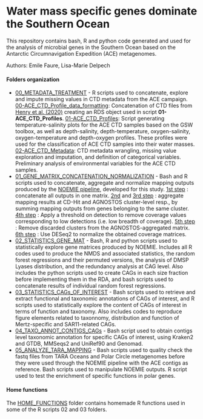 # Water mass specific genes dominate the Southern Ocean

This repository contains bash, R and python code generated and used for the analysis of microbial genes in the Southern Ocean based on the Antarctic Circumnavigation Expedition (ACE) metagenomes.

Authors: Emile Faure, Lisa-Marie Delpech

#### Folders organization

* [00_METADATA_TREATMENT](https://github.com/EmileFaure/ACE_gene_centric_scripts/tree/main/00_METADATA_TREATMENT) - R scripts used to concatenate, explore and impute missing values in CTD metadata from the ACE campaign. [00-ACE_CTD_Profile_data_formatting](https://github.com/EmileFaure/ACE_gene_centric_scripts/tree/main/00_METADATA_TREATMENT/00-ACE_CTD_Profile_data_formatting.R): Concatenation of CTD files from [Henry et al. (2020)](https://zenodo.org/record/3813646#.YoyoVC0iv0o) creating an RDS object used in script **01-ACE_CTD_Profiles**. [01-ACE_CTD_Profiles](https://github.com/EmileFaure/ACE_gene_centric_scripts/tree/main/00_METADATA_TREATMENT/Documents/01-ACE_CTD_Profiles.md): Script generating temperature-salinity plots for the ACE CTD samples based on the GSW toolbox, as well as depth-salinity, depth-temperature, oxygen-salinity, oxygen-temperature and depth-oxygen profiles. These profiles were used for the classification of ACE CTD samples into their water masses.  [02-ACE_CTD_Metadata](https://github.com/EmileFaure/ACE_gene_centric_scripts/tree/main/00_METADATA_TREATMENT/Documents/02-ACE_CTD_Metadata.md): CTD metadata wrangling, missing value exploration and imputation, and definition of categorical variables. Preliminary analysis of environmental variables for the ACE CTD samples.   
* [01_GENE_MATRIX_CONCATENATION_NORMALIZATION](https://github.com/EmileFaure/ACE_gene_centric_scripts/tree/main/01_GENE_MATRIX_CONCATENATION_NORMALIZATION) - Bash and R scripts used to concatenate, aggregate and normalize mapping outputs produced by the [NOEMIE pipeline]( https://gitlab.ifremer.fr/bioinfo/workflows/noemie), developed for this study. [1st step](https://github.com/EmileFaure/ACE_gene_centric_scripts/tree/main/01_GENE_MATRIX_CONCATENATION_NORMALIZATION/01_CREATE_RAW_MATRICES) : concatenate all outputs in one matrix. [2nd](https://github.com/EmileFaure/ACE_gene_centric_scripts/tree/main/01_GENE_MATRIX_CONCATENATION_NORMALIZATION/02_AGREG_CDHIT) and [3rd step](https://github.com/EmileFaure/ACE_gene_centric_scripts/tree/main/01_GENE_MATRIX_CONCATENATION_NORMALIZATION/03_AGREG_AGNOSTOS) : aggregate mapping results at CD-Hit and AGNOSTOS cluster-level resp., by summing mapping outputs from genes belonging to the same cluster. [4th step](https://github.com/EmileFaure/ACE_gene_centric_scripts/tree/main/01_GENE_MATRIX_CONCATENATION_NORMALIZATION/04_APPLY_MAX_DETEC_THRESH) : Apply a threshold on detection to remove coverage values corresponding to low detections (i.e. low breadth of coverage). [5th step](https://github.com/EmileFaure/ACE_gene_centric_scripts/tree/main/01_GENE_MATRIX_CONCATENATION_NORMALIZATION/05_RM_DISCARDED_CLUSTS_AGNOSTOS) : Remove discarded clusters from the AGNOSTOS-aggregated matrix. [6th step](https://github.com/EmileFaure/ACE_gene_centric_scripts/tree/main/01_GENE_MATRIX_CONCATENATION_NORMALIZATION/06_NORMALIZE-POST-THRESH-DISC) : Use DESeq2 to normalize the obtained coverage matrices.
* [02_STATISTICS_GENE_MAT](https://github.com/EmileFaure/ACE_gene_centric_scripts/tree/main/02_STATISTICS_GENE_MAT) - Bash, R and python scripts used to statistically explore gene matrices produced by NOEMIE. Includes all R codes used to produce the NMDS and associated statistics, the random forest regressions and their permuted versions, the analysis of DMSP Lyases distribution, and the redundancy analysis at CAG level. Also includes the python scripts used to create CAGs in each size fraction before implementing them in the RDA, and bash scripts used to concatenate results of individual random forest regressions.   
* [03_STATISTICS_CAGs_OF_INTEREST](https://github.com/EmileFaure/ACE_gene_centric_scripts/tree/main/03_STATISTICS_CAGs_OF_INTEREST) - Bash scripts used to retrieve and extract functional and taxonomic annotations of CAGs of interest, and R scripts used to statistically explore the content of CAGs of interest in terms of function and taxonomy. Also includes codes to reproduce figure elements related to taxonnomy, distribution and function of Mertz-specific and SAR11-related CAGs.
* [04_TAXO_ANNOT_CONTIGS_CAGs](https://github.com/EmileFaure/ACE_gene_centric_scripts/tree/main/04_TAXO_ANNOT_CONTIGS_CAGs) - Bash script used to obtain contigs level taxonomic annotation for specific CAGs of interest, using Kraken2 and GTDB, MMSeqs2 and UniRef90 and Genomad.
* [05_ANALYZE_TARA_MAPPING](https://github.com/EmileFaure/ACE_gene_centric_scripts/tree/main/05_ANALYZE_TARA_MAPPING) - Bash scripts used to quality check the fastq files from TARA Oceans and Polar Circle metagenomes before they were used through the NOEMIE pipeline with the ACE contigs as reference. Bash scripts used to manipulate NOEMIE outputs. R script used to test the enrichment of specific functions in polar genes.

#### Home functions

The [HOME_FUNCTIONS](https://github.com/EmileFaure/ACE_gene_centric_scripts/tree/main/HOME_FUNCTIONS) folder contains homemade R functions used in some of the R scripts 02 and 03 folders.

